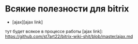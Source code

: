 # Всякие полезности для bitrix #

* [ajax][ajax link]


тут будет всякое в процессе работы
[ajax link]: https://github.com/st7art22/bitrix-wiki-shit/blob/master/ajax.md
